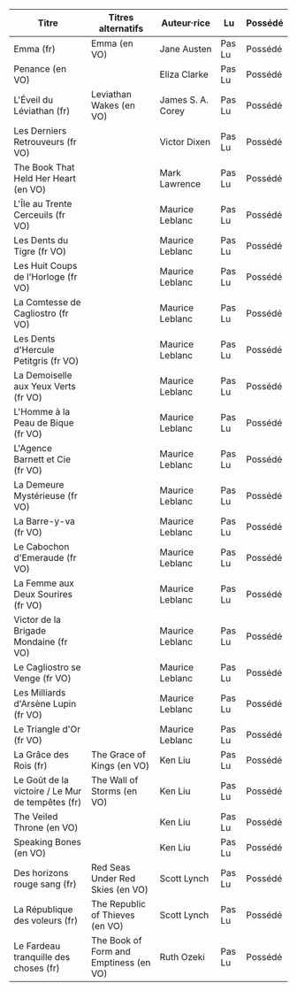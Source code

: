 <table>
  <thead>
    <tr>
      <th>Titre</th>
      <th>Titres alternatifs</th>
      <th>Auteur·rice</th>
      <th>Lu</th>
      <th>Possédé</th>
    </tr>
  </thead>
  <tbody>
    <tr>
      <td rowspan=1>Emma (fr)</td>
      <td>Emma (en VO)</td>
      <td rowspan=1>Jane Austen</td>
      <td rowspan=1>Pas Lu</td>
      <td rowspan=1>Possédé</td>
    </tr>
    <tr>
      <td rowspan=1>Penance (en VO)</td>
      <td></td>
      <td rowspan=1>Eliza Clarke</td>
      <td rowspan=1>Pas Lu</td>
      <td rowspan=1>Possédé</td>
    </tr>
    <tr>
      <td rowspan=1>L'Éveil du Léviathan (fr)</td>
      <td>Leviathan Wakes (en VO)</td>
      <td rowspan=1>James S. A. Corey</td>
      <td rowspan=1>Pas Lu</td>
      <td rowspan=1>Possédé</td>
    </tr>
    <tr>
      <td rowspan=1>Les Derniers Retrouveurs (fr VO)</td>
      <td></td>
      <td rowspan=1>Victor Dixen</td>
      <td rowspan=1>Pas Lu</td>
      <td rowspan=1>Possédé</td>
    </tr>
    <tr>
      <td rowspan=1>The Book That Held Her Heart (en VO)</td>
      <td></td>
      <td rowspan=1>Mark Lawrence</td>
      <td rowspan=1>Pas Lu</td>
      <td rowspan=1>Possédé</td>
    </tr>
    <tr>
      <td rowspan=1>L'Île au Trente Cerceuils (fr VO)</td>
      <td></td>
      <td rowspan=1>Maurice Leblanc</td>
      <td rowspan=1>Pas Lu</td>
      <td rowspan=1>Possédé</td>
    </tr>
    <tr>
      <td rowspan=1>Les Dents du Tigre (fr VO)</td>
      <td></td>
      <td rowspan=1>Maurice Leblanc</td>
      <td rowspan=1>Pas Lu</td>
      <td rowspan=1>Possédé</td>
    </tr>
    <tr>
      <td rowspan=1>Les Huit Coups de l'Horloge (fr VO)</td>
      <td></td>
      <td rowspan=1>Maurice Leblanc</td>
      <td rowspan=1>Pas Lu</td>
      <td rowspan=1>Possédé</td>
    </tr>
    <tr>
      <td rowspan=1>La Comtesse de Cagliostro (fr VO)</td>
      <td></td>
      <td rowspan=1>Maurice Leblanc</td>
      <td rowspan=1>Pas Lu</td>
      <td rowspan=1>Possédé</td>
    </tr>
    <tr>
      <td rowspan=1>Les Dents d'Hercule Petitgris (fr VO)</td>
      <td></td>
      <td rowspan=1>Maurice Leblanc</td>
      <td rowspan=1>Pas Lu</td>
      <td rowspan=1>Possédé</td>
    </tr>
    <tr>
      <td rowspan=1>La Demoiselle aux Yeux Verts (fr VO)</td>
      <td></td>
      <td rowspan=1>Maurice Leblanc</td>
      <td rowspan=1>Pas Lu</td>
      <td rowspan=1>Possédé</td>
    </tr>
    <tr>
      <td rowspan=1>L'Homme à la Peau de Bique (fr VO)</td>
      <td></td>
      <td rowspan=1>Maurice Leblanc</td>
      <td rowspan=1>Pas Lu</td>
      <td rowspan=1>Possédé</td>
    </tr>
    <tr>
      <td rowspan=1>L'Agence Barnett et Cie (fr VO)</td>
      <td></td>
      <td rowspan=1>Maurice Leblanc</td>
      <td rowspan=1>Pas Lu</td>
      <td rowspan=1>Possédé</td>
    </tr>
    <tr>
      <td rowspan=1>La Demeure Mystérieuse (fr VO)</td>
      <td></td>
      <td rowspan=1>Maurice Leblanc</td>
      <td rowspan=1>Pas Lu</td>
      <td rowspan=1>Possédé</td>
    </tr>
    <tr>
      <td rowspan=1>La Barre-y-va (fr VO)</td>
      <td></td>
      <td rowspan=1>Maurice Leblanc</td>
      <td rowspan=1>Pas Lu</td>
      <td rowspan=1>Possédé</td>
    </tr>
    <tr>
      <td rowspan=1>Le Cabochon d'Emeraude (fr VO)</td>
      <td></td>
      <td rowspan=1>Maurice Leblanc</td>
      <td rowspan=1>Pas Lu</td>
      <td rowspan=1>Possédé</td>
    </tr>
    <tr>
      <td rowspan=1>La Femme aux Deux Sourires (fr VO)</td>
      <td></td>
      <td rowspan=1>Maurice Leblanc</td>
      <td rowspan=1>Pas Lu</td>
      <td rowspan=1>Possédé</td>
    </tr>
    <tr>
      <td rowspan=1>Victor de la Brigade Mondaine (fr VO)</td>
      <td></td>
      <td rowspan=1>Maurice Leblanc</td>
      <td rowspan=1>Pas Lu</td>
      <td rowspan=1>Possédé</td>
    </tr>
    <tr>
      <td rowspan=1>Le Cagliostro se Venge (fr VO)</td>
      <td></td>
      <td rowspan=1>Maurice Leblanc</td>
      <td rowspan=1>Pas Lu</td>
      <td rowspan=1>Possédé</td>
    </tr>
    <tr>
      <td rowspan=1>Les Milliards d'Arsène Lupin (fr VO)</td>
      <td></td>
      <td rowspan=1>Maurice Leblanc</td>
      <td rowspan=1>Pas Lu</td>
      <td rowspan=1>Possédé</td>
    </tr>
    <tr>
      <td rowspan=1>Le Triangle d'Or (fr VO)</td>
      <td></td>
      <td rowspan=1>Maurice Leblanc</td>
      <td rowspan=1>Pas Lu</td>
      <td rowspan=1>Possédé</td>
    </tr>
    <tr>
      <td rowspan=1>La Grâce des Rois (fr)</td>
      <td>The Grace of Kings (en VO)</td>
      <td rowspan=1>Ken Liu</td>
      <td rowspan=1>Pas Lu</td>
      <td rowspan=1>Possédé</td>
    </tr>
    <tr>
      <td rowspan=1>Le Goût de la victoire / Le Mur de tempêtes (fr)</td>
      <td>The Wall of Storms (en VO)</td>
      <td rowspan=1>Ken Liu</td>
      <td rowspan=1>Pas Lu</td>
      <td rowspan=1>Possédé</td>
    </tr>
    <tr>
      <td rowspan=1>The Veiled Throne (en VO)</td>
      <td></td>
      <td rowspan=1>Ken Liu</td>
      <td rowspan=1>Pas Lu</td>
      <td rowspan=1>Possédé</td>
    </tr>
    <tr>
      <td rowspan=1>Speaking Bones (en VO)</td>
      <td></td>
      <td rowspan=1>Ken Liu</td>
      <td rowspan=1>Pas Lu</td>
      <td rowspan=1>Possédé</td>
    </tr>
    <tr>
      <td rowspan=1>Des horizons rouge sang (fr)</td>
      <td>Red Seas Under Red Skies (en VO)</td>
      <td rowspan=1>Scott Lynch</td>
      <td rowspan=1>Pas Lu</td>
      <td rowspan=1>Possédé</td>
    </tr>
    <tr>
      <td rowspan=1>La République des voleurs (fr)</td>
      <td>The Republic of Thieves (en VO)</td>
      <td rowspan=1>Scott Lynch</td>
      <td rowspan=1>Pas Lu</td>
      <td rowspan=1>Possédé</td>
    </tr>
    <tr>
      <td rowspan=1>Le Fardeau tranquille des choses (fr)</td>
      <td>The Book of Form and Emptiness (en VO)</td>
      <td rowspan=1>Ruth Ozeki</td>
      <td rowspan=1>Pas Lu</td>
      <td rowspan=1>Possédé</td>
    </tr>
  </tbody>
</table>